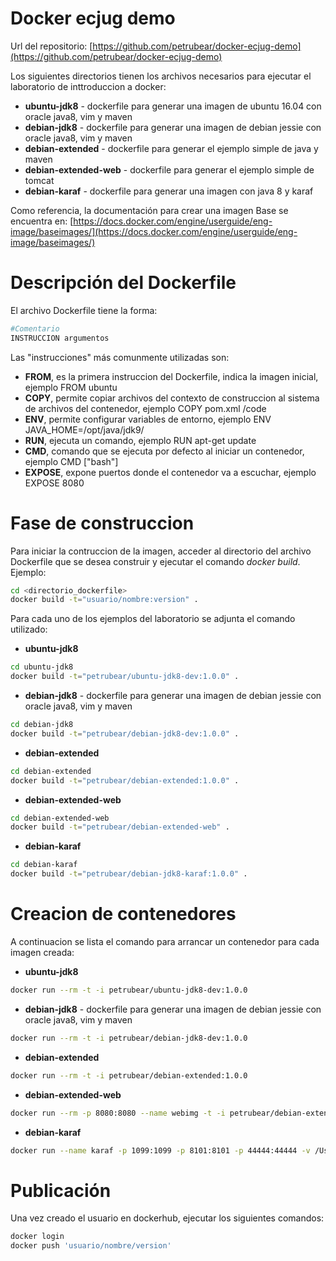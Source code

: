 # Docker ecjug demo
Url del repositorio: [https://github.com/petrubear/docker-ecjug-demo](https://github.com/petrubear/docker-ecjug-demo)

Los siguientes directorios tienen los archivos necesarios para ejecutar el laboratorio de inttroduccion a docker:

* **ubuntu-jdk8** - dockerfile para generar una imagen de ubuntu 16.04 con oracle java8, vim y maven
* **debian-jdk8** - dockerfile para generar una imagen de debian jessie con oracle java8, vim y maven
* **debian-extended** - dockerfile para generar el ejemplo simple de java y maven
* **debian-extended-web** - dockerfile para generar el ejemplo simple de tomcat
* **debian-karaf** - dockerfile para generar una imagen con java 8 y karaf

Como referencia, la documentación para crear una imagen Base se encuentra en: [https://docs.docker.com/engine/userguide/eng-image/baseimages/](https://docs.docker.com/engine/userguide/eng-image/baseimages/)


# Descripción del Dockerfile
El archivo Dockerfile tiene la forma:

```bash
#Comentario
INSTRUCCION argumentos
```

Las "instrucciones" más comunmente utilizadas son:

* **FROM**, es la primera instruccion del Dockerfile, indica la imagen inicial, ejemplo FROM ubuntu
* **COPY**, permite copiar archivos del contexto de construccion al sistema de archivos del contenedor, ejemplo COPY pom.xml /code
* **ENV**, permite configurar variables de entorno, ejemplo ENV JAVA_HOME=/opt/java/jdk9/
* **RUN**, ejecuta un comando, ejemplo RUN apt-get update
* **CMD**, comando que se ejecuta por defecto al iniciar un contenedor, ejemplo CMD ["bash"]
* **EXPOSE**, expone puertos donde el contenedor va a escuchar, ejemplo EXPOSE 8080

# Fase de construccion

Para iniciar la contruccion de la imagen, acceder al directorio del archivo Dockerfile que se desea construir y ejecutar el comando *docker build*. Ejemplo:

```bash
cd <directorio_dockerfile>
docker build -t="usuario/nombre:version" .
```

Para cada uno de los ejemplos del laboratorio se adjunta el comando utilizado:

* **ubuntu-jdk8**

```bash
cd ubuntu-jdk8
docker build -t="petrubear/ubuntu-jdk8-dev:1.0.0" .
```

* **debian-jdk8** - dockerfile para generar una imagen de debian jessie con oracle java8, vim y maven

```bash
cd debian-jdk8
docker build -t="petrubear/debian-jdk8-dev:1.0.0" .
```

* **debian-extended**

```bash
cd debian-extended
docker build -t="petrubear/debian-extended:1.0.0" .
```

* **debian-extended-web**

```bash
cd debian-extended-web
docker build -t="petrubear/debian-extended-web" .
```
* **debian-karaf**
```bash
cd debian-karaf
docker build -t="petrubear/debian-jdk8-karaf:1.0.0" .
```

# Creacion de contenedores

A continuacion se lista el comando para arrancar un contenedor para cada imagen creada:

* **ubuntu-jdk8**

```bash
docker run --rm -t -i petrubear/ubuntu-jdk8-dev:1.0.0
```

* **debian-jdk8** - dockerfile para generar una imagen de debian jessie con oracle java8, vim y maven

```bash
docker run --rm -t -i petrubear/debian-jdk8-dev:1.0.0
```

* **debian-extended**

```bash
docker run --rm -t -i petrubear/debian-extended:1.0.0
```

* **debian-extended-web**

```bash
docker run --rm -p 8080:8080 --name webimg -t -i petrubear/debian-extended-web:1.0.0
```
* **debian-karaf**
```bash
docker run --name karaf -p 1099:1099 -p 8101:8101 -p 44444:44444 -v /Users/edison/Tmp/docker/deploy:/deploy -t -i petrubear/debian-jdk8-karaf:1.0.0
```

# Publicación

Una vez creado el usuario en dockerhub, ejecutar los siguientes comandos:

```bash
docker login
docker push 'usuario/nombre/version'
```

